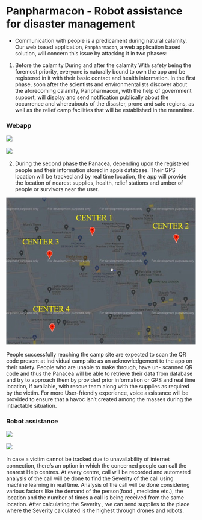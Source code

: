 # Panpharmacon - Robot assistance for disaster management 

* Communication with people is a predicament during natural calamity. Our web based application, `Panpharmacon`, a web application based solution, will concern this issue by attacking it in two phases: 

1. Before the calamity During and after the calamity With safety being the foremost priority, everyone is naturally bound to own the app and be registered in it with their basic contact and health information. In the first phase, soon after the scientists and environmentalists discover about the aforecoming calamity, Panpharmacon, with the help of government support, will display and send notification publically about the occurrence and whereabouts of the disaster, prone and safe regions, as well as the relief camp facilities that will be established in the meantime. 

### Webapp
![](Signup.png)

![](Su2.png)

2. During the second phase the Panacea, depending upon the registered people and their information stored in app’s database. Their GPS location will be tracked and by real time location, the app will provide the location of nearest supplies, health, relief stations and umber of people or survivors near the user. 

![](img/Map.jpeg)

People successfully reaching the camp site are expected to scan the QR code present at individual camp site as an acknowledgement to the app on their safety. People who are unable to make through, have un- scanned QR code and thus the Panacea will be able to retrieve their data from database and try to approach them by provided prior information or GPS and real time location, if available, with rescue team along with the supplies as required by the victim. For more User-friendly experience, voice assistance will be provided to ensure that a havoc isn’t created among the masses during the intractable situation.

### Robot assistance

![](img/S1.png)

![](img/S2.png)

In case a victim cannot be tracked due to unavailability of internet connection, there’s an option in which the concerned people can call the nearest Help centres. At every centre, call will be recorded and automated analysis of the call will be done to find the Severity of the call using machine learning in real time. Analysis of the call will be done considering various factors like the demand of the person(food , medicine etc.), the location and the number of times a call is being received from the same location. After calculating the Severity , we can send supplies to the place where the Severity calculated is the highest through drones and robots.
